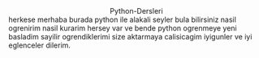 <center><font>Python-Dersleri</font></center>
herkese merhaba burada python ile alakali seyler bula bilirsiniz nasil ogrenirim nasil kurarim hersey var ve bende python ogrenmeye yeni basladim sayilir ogrendiklerimi size aktarmaya calisicagim iyigunler ve iyi eglenceler dilerim.
